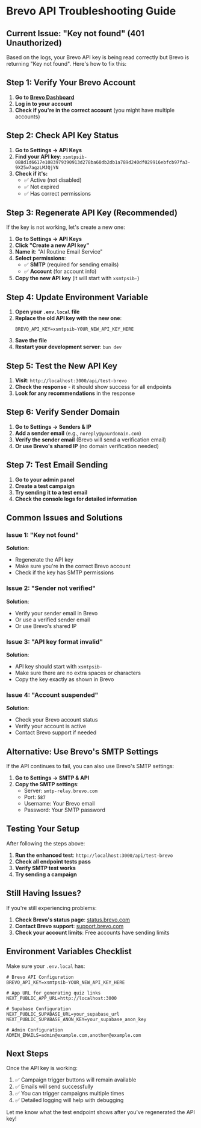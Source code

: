 # Brevo API Troubleshooting Guide

## Current Issue: "Key not found" (401 Unauthorized)

Based on the logs, your Brevo API key is being read correctly but Brevo is returning "Key not found". Here's how to fix this:

## Step 1: Verify Your Brevo Account

1. **Go to [Brevo Dashboard](https://app.brevo.com/)**
2. **Log in to your account**
3. **Check if you're in the correct account** (you might have multiple accounts)

## Step 2: Check API Key Status

1. **Go to Settings → API Keys**
2. **Find your API key**: `xsmtpsib-088d1d6617e1083979390913d278ba60db2db1a789d240df029916ebfcb97fa3-9X25w7agzLMJQjYN`
3. **Check if it's:**
   - ✅ Active (not disabled)
   - ✅ Not expired
   - ✅ Has correct permissions

## Step 3: Regenerate API Key (Recommended)

If the key is not working, let's create a new one:

1. **Go to Settings → API Keys**
2. **Click "Create a new API key"**
3. **Name it**: "AI Routine Email Service"
4. **Select permissions**: 
   - ✅ **SMTP** (required for sending emails)
   - ✅ **Account** (for account info)
5. **Copy the new API key** (it will start with `xsmtpsib-`)

## Step 4: Update Environment Variable

1. **Open your `.env.local` file**
2. **Replace the old API key with the new one**:
   ```env
   BREVO_API_KEY=xsmtpsib-YOUR_NEW_API_KEY_HERE
   ```
3. **Save the file**
4. **Restart your development server**: `bun dev`

## Step 5: Test the New API Key

1. **Visit**: `http://localhost:3000/api/test-brevo`
2. **Check the response** - it should show success for all endpoints
3. **Look for any recommendations** in the response

## Step 6: Verify Sender Domain

1. **Go to Settings → Senders & IP**
2. **Add a sender email** (e.g., `noreply@yourdomain.com`)
3. **Verify the sender email** (Brevo will send a verification email)
4. **Or use Brevo's shared IP** (no domain verification needed)

## Step 7: Test Email Sending

1. **Go to your admin panel**
2. **Create a test campaign**
3. **Try sending it to a test email**
4. **Check the console logs for detailed information**

## Common Issues and Solutions

### Issue 1: "Key not found"
**Solution**: 
- Regenerate the API key
- Make sure you're in the correct Brevo account
- Check if the key has SMTP permissions

### Issue 2: "Sender not verified"
**Solution**:
- Verify your sender email in Brevo
- Or use a verified sender email
- Or use Brevo's shared IP

### Issue 3: "API key format invalid"
**Solution**:
- API key should start with `xsmtpsib-`
- Make sure there are no extra spaces or characters
- Copy the key exactly as shown in Brevo

### Issue 4: "Account suspended"
**Solution**:
- Check your Brevo account status
- Verify your account is active
- Contact Brevo support if needed

## Alternative: Use Brevo's SMTP Settings

If the API continues to fail, you can also use Brevo's SMTP settings:

1. **Go to Settings → SMTP & API**
2. **Copy the SMTP settings**:
   - Server: `smtp-relay.brevo.com`
   - Port: `587`
   - Username: Your Brevo email
   - Password: Your SMTP password

## Testing Your Setup

After following the steps above:

1. **Run the enhanced test**: `http://localhost:3000/api/test-brevo`
2. **Check all endpoint tests pass**
3. **Verify SMTP test works**
4. **Try sending a campaign**

## Still Having Issues?

If you're still experiencing problems:

1. **Check Brevo's status page**: [status.brevo.com](https://status.brevo.com/)
2. **Contact Brevo support**: [support.brevo.com](https://support.brevo.com/)
3. **Check your account limits**: Free accounts have sending limits

## Environment Variables Checklist

Make sure your `.env.local` has:

```env
# Brevo API Configuration
BREVO_API_KEY=xsmtpsib-YOUR_NEW_API_KEY_HERE

# App URL for generating quiz links
NEXT_PUBLIC_APP_URL=http://localhost:3000

# Supabase Configuration
NEXT_PUBLIC_SUPABASE_URL=your_supabase_url
NEXT_PUBLIC_SUPABASE_ANON_KEY=your_supabase_anon_key

# Admin Configuration
ADMIN_EMAILS=admin@example.com,another@example.com
```

## Next Steps

Once the API key is working:

1. ✅ Campaign trigger buttons will remain available
2. ✅ Emails will send successfully
3. ✅ You can trigger campaigns multiple times
4. ✅ Detailed logging will help with debugging

Let me know what the test endpoint shows after you've regenerated the API key!
